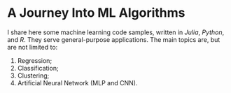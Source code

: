 # A Journey Into ML Algorithms

I share here some machine learning code samples, written in _Julia_, _Python_, and _R_. They serve general-purpose applications. The main topics are, but are not limited to:
1. Regression;
1. Classification;
1. Clustering;
1. Artificial Neural Network (MLP and CNN).
